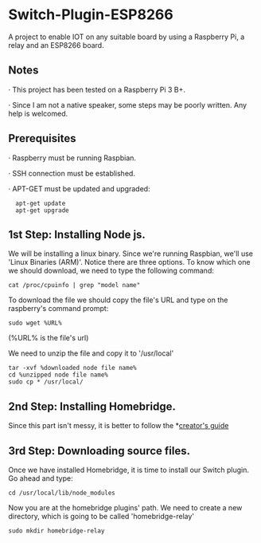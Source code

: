 # Switch-Plugin-ESP8266

A project to enable IOT on any suitable board by using a Raspberry Pi, a relay and an ESP8266 board.

## Notes
  
  · This project has been tested on a Raspberry Pi 3 B+.
  
  · Since I am not a native speaker, some steps may be poorly written. Any help is welcomed.

## Prerequisites

  · Raspberry must be running Raspbian.
  
  · SSH connection must be established.
  
  · APT-GET must be updated and upgraded:

  ``` 
    apt-get update  
    apt-get upgrade  
  ```

## 1st Step: Installing Node js.
  
  We will be installing a linux binary. Since we're running Raspbian, we'll use 'Linux Binaries (ARM)'.
  Notice there are three options. To know which one we should download, we need to type the following command:
  ```
  cat /proc/cpuinfo | grep "model name"
  ```
  To download the file we should copy the file's URL and type on the raspberry's command prompt:
  
  ```
  sudo wget %URL%
  ```
  (%URL% is the file's url)

  We need to unzip the file and copy it to '/usr/local'
  
  ```
  tar -xvf %downloaded node file name%
  cd %unzipped node file name%
  sudo cp * /usr/local/
  ```

## 2nd Step: Installing Homebridge.

  Since this part isn't messy, it is better to follow the *[creator's guide](https://github.com/nfarina/homebridge)
  

## 3rd Step: Downloading source files.
  
  Once we have installed Homebridge, it is time to install our Switch plugin.
  Go ahead and type: 
  ```
  cd /usr/local/lib/node_modules
  ```
  Now you are at the homebridge plugins' path. We need to create a new directory, which is going to be called 'homebridge-relay'

  ```
  sudo mkdir homebridge-relay
  ```
 
